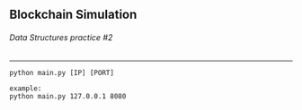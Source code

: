 ## Blockchain Simulation
###### *Data Structures practice #2*
---

```
python main.py [IP] [PORT]

example:
python main.py 127.0.0.1 8080
```